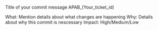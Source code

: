 Title of your commit message
APAB_(Your_ticket_id)

What: Mention details about what changes are happening
Why: Details about why this commit is nescessary
Impact: High/Medium/Low
